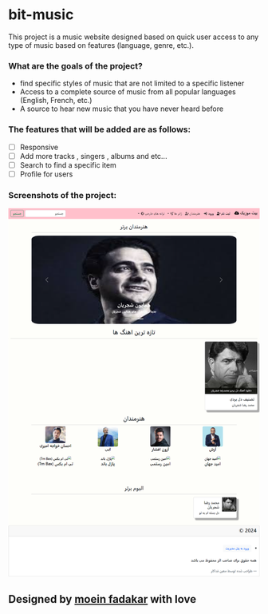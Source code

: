 
# bit-music

This project is a music website designed based on quick user access to any type of music based on features (language, genre, etc.).

### What are the goals of the project?

* find specific styles of music that are not limited to a specific listener
* Access to a complete source of music from all popular languages ​​(English, French, etc.)
* A source to hear new music that you have never heard before

### The features that will be added are as follows:

* [ ] Responsive
* [ ] Add more tracks , singers , albums and etc...
* [ ] Search to find a specific item
* [ ] Profile for users

### Screenshots of the project:

![screen.png…](screen.png)

## Designed  by [moein fadakar](https://github.com/moeinfadakar) with love
